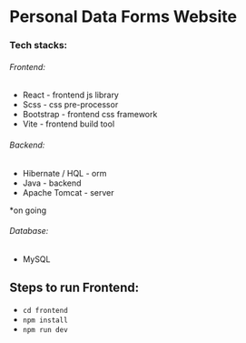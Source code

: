 # Personal Data Forms Website

### Tech stacks:

###### Frontend:

- React - frontend js library
- Scss - css pre-processor
- Bootstrap - frontend css framework
- Vite - frontend build tool

###### Backend:

- Hibernate / HQL - orm
- Java - backend
- Apache Tomcat - server

*on going

###### Database:
- MySQL 

## Steps to run Frontend:

- `cd frontend`
- `npm install`
- `npm run dev`